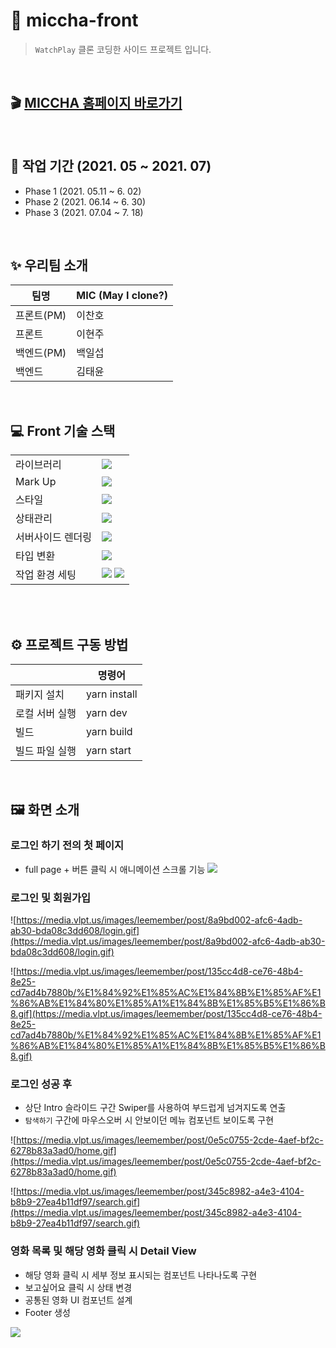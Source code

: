 # 🎈 miccha-front

> `WatchPlay` 클론 코딩한 사이드 프로젝트 입니다.

<br>

## 🎬 [MICCHA 홈페이지 바로가기](https://miccha.vercel.app/)

<br>

## 🎨 작업 기간 (2021. 05 ~ 2021. 07)

- Phase 1 (2021. 05.11 ~ 6. 02)
- Phase 2 (2021. 06.14 ~ 6. 30)
- Phase 3 (2021. 07.04 ~ 7. 18)

<br>

## ✨ 우리팀 소개

| 팀명       | MIC (May I clone?) |
| ---------- | ------------------ |
| 프론트(PM) | 이찬호             |
| 프론트     | 이현주             |
| 백엔드(PM) | 백일섭             |
| 백엔드     | 김태윤             |

<br>

## 💻 Front 기술 스택

|                   |                                                                                                                                                                                                                 |
| ----------------- | --------------------------------------------------------------------------------------------------------------------------------------------------------------------------------------------------------------- |
| 라이브러리        | <img src="https://img.shields.io/badge/React-61DAFB?style=flat-square&logo=React&logoColor=white"/>                                                                                                             |
| Mark Up           | <img src="https://img.shields.io/badge/HTML-E34F26?style=flat-square&logo=HTML5&logoColor=white"/>                                                                                                              |
| 스타일            | <img src="https://img.shields.io/badge/Emotion-DB7093?style=flat-square&logo=Styled-components&logoColor=white"/>                                                                                               |
| 상태관리          | <img src="https://img.shields.io/badge/Recoil-001add?style=flat-square&logoColor=white"/>                                                                                                                       |
| 서버사이드 렌더링 | <img src="https://img.shields.io/badge/Next-000000?style=flat-square&logo=Next.js&logoColor=white"/>                                                                                                            |
| 타입 변환         | <img src="https://img.shields.io/badge/TypeScript-3178C6?style=flat-square&logo=TypeScript&logoColor=white"/>                                                                                                   |
| 작업 환경 세팅    | <img src="https://img.shields.io/badge/Prettier-F7B93E?style=flat-square&logo=Prettier&logoColor=white"/> <img src="https://img.shields.io/badge/Eslint-4B3263?style=flat-square&logo=Eslint&logoColor=white"/> |

<br>
<br>

## ⚙️ 프로젝트 구동 방법

|                | 명령어       |
| -------------- | ------------ |
| 패키지 설치    | yarn install |
| 로컬 서버 실행 | yarn dev     |
| 빌드           | yarn build   |
| 빌드 파일 실행 | yarn start   |

<br>

## 🖼  화면 소개

### **로그인 하기 전의 첫 페이지**

- full page + 버튼 클릭 시 애니메이션 스크롤 기능
![](https://images.velog.io/images/leemember/post/5e8aebb0-d6ef-4bca-8bc8-b285e63149d4/%E1%84%86%E1%85%A6%E1%84%8B%E1%85%B5%E1%86%AB%E1%84%91%E1%85%A6%E1%84%8B%E1%85%B5%E1%84%8C%E1%85%B5.gif)

### 로그인 및 회원가입

![https://media.vlpt.us/images/leemember/post/8a9bd002-afc6-4adb-ab30-bda08c3dd608/login.gif](https://media.vlpt.us/images/leemember/post/8a9bd002-afc6-4adb-ab30-bda08c3dd608/login.gif)

![https://media.vlpt.us/images/leemember/post/135cc4d8-ce76-48b4-8e25-cd7ad4b7880b/%E1%84%92%E1%85%AC%E1%84%8B%E1%85%AF%E1%86%AB%E1%84%80%E1%85%A1%E1%84%8B%E1%85%B5%E1%86%B8.gif](https://media.vlpt.us/images/leemember/post/135cc4d8-ce76-48b4-8e25-cd7ad4b7880b/%E1%84%92%E1%85%AC%E1%84%8B%E1%85%AF%E1%86%AB%E1%84%80%E1%85%A1%E1%84%8B%E1%85%B5%E1%86%B8.gif)

### 로그인 성공 후

- 상단 Intro 슬라이드 구간 Swiper를 사용하여 부드럽게 넘겨지도록 연출
- `탐색하기` 구간에 마우스오버 시 안보이던 메뉴 컴포넌트 보이도록 구현

![https://media.vlpt.us/images/leemember/post/0e5c0755-2cde-4aef-bf2c-6278b83a3ad0/home.gif](https://media.vlpt.us/images/leemember/post/0e5c0755-2cde-4aef-bf2c-6278b83a3ad0/home.gif)

![https://media.vlpt.us/images/leemember/post/345c8982-a4e3-4104-b8b9-27ea4b11df97/search.gif](https://media.vlpt.us/images/leemember/post/345c8982-a4e3-4104-b8b9-27ea4b11df97/search.gif)

### 영화 목록 및 해당 영화 클릭 시 Detail View

- 해당 영화 클릭 시 세부 정보 표시되는 컴포넌트 나타나도록 구현
- 보고싶어요 클릭 시 상태 변경
- 공통된 영화 UI 컴포넌트 설계
- Footer 생성

![](https://images.velog.io/images/leemember/post/de095f34-2dfc-43eb-a97c-8e5bcf24f888/home3.gif)

